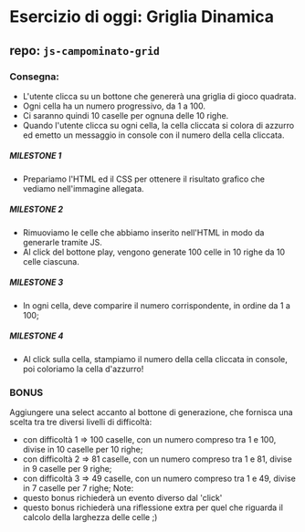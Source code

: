 # Esercizio di oggi: Griglia Dinamica

## repo: **`js-campominato-grid`**

### **Consegna:**
- L'utente clicca su un bottone che genererà una griglia di gioco quadrata.
- Ogni cella ha un numero progressivo, da 1 a 100.
- Ci saranno quindi 10 caselle per ognuna delle 10 righe.
- Quando l'utente clicca su ogni cella, la cella cliccata si colora di azzurro ed emetto un messaggio in console con il numero della cella cliccata.

##### **MILESTONE 1**
- Prepariamo l'HTML ed il CSS per ottenere il risultato grafico che vediamo nell'immagine allegata.

##### **MILESTONE 2**
- Rimuoviamo le celle che abbiamo inserito nell'HTML in modo da generarle tramite JS. 
- Al click del bottone play, vengono generate 100 celle in 10 righe da 10 celle ciascuna.

##### **MILESTONE 3**
- In ogni cella, deve comparire il numero corrispondente, in ordine da 1 a 100;

##### **MILESTONE 4**

- Al click sulla cella, stampiamo il numero della cella cliccata in console, poi coloriamo la cella d'azzurro!

### **BONUS**
Aggiungere una select accanto al bottone di generazione, che fornisca una scelta tra tre diversi livelli di difficoltà:
- con difficoltà 1 => 100 caselle, con un numero compreso tra 1 e 100, divise in 10 caselle per 10 righe;
- con difficoltà 2 => 81 caselle, con un numero compreso tra 1 e 81, divise in 9 caselle per 9 righe;
- con difficoltà 3 => 49 caselle, con un numero compreso tra 1 e 49, divise in 7 caselle per 7 righe;
Note:
- questo bonus richiederà un evento diverso dal 'click'
- questo bonus richiederà una riflessione extra per quel che riguarda il calcolo della larghezza delle celle ;)
